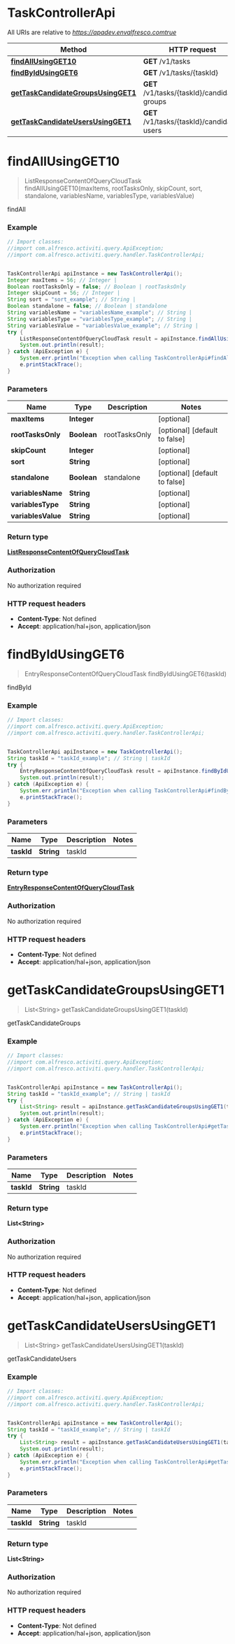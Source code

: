 # TaskControllerApi

All URIs are relative to *https://apadev.envalfresco.comtrue*

Method | HTTP request | Description
------------- | ------------- | -------------
[**findAllUsingGET10**](TaskControllerApi.md#findAllUsingGET10) | **GET** /v1/tasks | findAll
[**findByIdUsingGET6**](TaskControllerApi.md#findByIdUsingGET6) | **GET** /v1/tasks/{taskId} | findById
[**getTaskCandidateGroupsUsingGET1**](TaskControllerApi.md#getTaskCandidateGroupsUsingGET1) | **GET** /v1/tasks/{taskId}/candidate-groups | getTaskCandidateGroups
[**getTaskCandidateUsersUsingGET1**](TaskControllerApi.md#getTaskCandidateUsersUsingGET1) | **GET** /v1/tasks/{taskId}/candidate-users | getTaskCandidateUsers


<a name="findAllUsingGET10"></a>
# **findAllUsingGET10**
> ListResponseContentOfQueryCloudTask findAllUsingGET10(maxItems, rootTasksOnly, skipCount, sort, standalone, variablesName, variablesType, variablesValue)

findAll

### Example
```java
// Import classes:
//import com.alfresco.activiti.query.ApiException;
//import com.alfresco.activiti.query.handler.TaskControllerApi;


TaskControllerApi apiInstance = new TaskControllerApi();
Integer maxItems = 56; // Integer | 
Boolean rootTasksOnly = false; // Boolean | rootTasksOnly
Integer skipCount = 56; // Integer | 
String sort = "sort_example"; // String | 
Boolean standalone = false; // Boolean | standalone
String variablesName = "variablesName_example"; // String | 
String variablesType = "variablesType_example"; // String | 
String variablesValue = "variablesValue_example"; // String | 
try {
    ListResponseContentOfQueryCloudTask result = apiInstance.findAllUsingGET10(maxItems, rootTasksOnly, skipCount, sort, standalone, variablesName, variablesType, variablesValue);
    System.out.println(result);
} catch (ApiException e) {
    System.err.println("Exception when calling TaskControllerApi#findAllUsingGET10");
    e.printStackTrace();
}
```

### Parameters

Name | Type | Description  | Notes
------------- | ------------- | ------------- | -------------
 **maxItems** | **Integer**|  | [optional]
 **rootTasksOnly** | **Boolean**| rootTasksOnly | [optional] [default to false]
 **skipCount** | **Integer**|  | [optional]
 **sort** | **String**|  | [optional]
 **standalone** | **Boolean**| standalone | [optional] [default to false]
 **variablesName** | **String**|  | [optional]
 **variablesType** | **String**|  | [optional]
 **variablesValue** | **String**|  | [optional]

### Return type

[**ListResponseContentOfQueryCloudTask**](ListResponseContentOfQueryCloudTask.md)

### Authorization

No authorization required

### HTTP request headers

 - **Content-Type**: Not defined
 - **Accept**: application/hal+json, application/json

<a name="findByIdUsingGET6"></a>
# **findByIdUsingGET6**
> EntryResponseContentOfQueryCloudTask findByIdUsingGET6(taskId)

findById

### Example
```java
// Import classes:
//import com.alfresco.activiti.query.ApiException;
//import com.alfresco.activiti.query.handler.TaskControllerApi;


TaskControllerApi apiInstance = new TaskControllerApi();
String taskId = "taskId_example"; // String | taskId
try {
    EntryResponseContentOfQueryCloudTask result = apiInstance.findByIdUsingGET6(taskId);
    System.out.println(result);
} catch (ApiException e) {
    System.err.println("Exception when calling TaskControllerApi#findByIdUsingGET6");
    e.printStackTrace();
}
```

### Parameters

Name | Type | Description  | Notes
------------- | ------------- | ------------- | -------------
 **taskId** | **String**| taskId |

### Return type

[**EntryResponseContentOfQueryCloudTask**](EntryResponseContentOfQueryCloudTask.md)

### Authorization

No authorization required

### HTTP request headers

 - **Content-Type**: Not defined
 - **Accept**: application/hal+json, application/json

<a name="getTaskCandidateGroupsUsingGET1"></a>
# **getTaskCandidateGroupsUsingGET1**
> List&lt;String&gt; getTaskCandidateGroupsUsingGET1(taskId)

getTaskCandidateGroups

### Example
```java
// Import classes:
//import com.alfresco.activiti.query.ApiException;
//import com.alfresco.activiti.query.handler.TaskControllerApi;


TaskControllerApi apiInstance = new TaskControllerApi();
String taskId = "taskId_example"; // String | taskId
try {
    List<String> result = apiInstance.getTaskCandidateGroupsUsingGET1(taskId);
    System.out.println(result);
} catch (ApiException e) {
    System.err.println("Exception when calling TaskControllerApi#getTaskCandidateGroupsUsingGET1");
    e.printStackTrace();
}
```

### Parameters

Name | Type | Description  | Notes
------------- | ------------- | ------------- | -------------
 **taskId** | **String**| taskId |

### Return type

**List&lt;String&gt;**

### Authorization

No authorization required

### HTTP request headers

 - **Content-Type**: Not defined
 - **Accept**: application/hal+json, application/json

<a name="getTaskCandidateUsersUsingGET1"></a>
# **getTaskCandidateUsersUsingGET1**
> List&lt;String&gt; getTaskCandidateUsersUsingGET1(taskId)

getTaskCandidateUsers

### Example
```java
// Import classes:
//import com.alfresco.activiti.query.ApiException;
//import com.alfresco.activiti.query.handler.TaskControllerApi;


TaskControllerApi apiInstance = new TaskControllerApi();
String taskId = "taskId_example"; // String | taskId
try {
    List<String> result = apiInstance.getTaskCandidateUsersUsingGET1(taskId);
    System.out.println(result);
} catch (ApiException e) {
    System.err.println("Exception when calling TaskControllerApi#getTaskCandidateUsersUsingGET1");
    e.printStackTrace();
}
```

### Parameters

Name | Type | Description  | Notes
------------- | ------------- | ------------- | -------------
 **taskId** | **String**| taskId |

### Return type

**List&lt;String&gt;**

### Authorization

No authorization required

### HTTP request headers

 - **Content-Type**: Not defined
 - **Accept**: application/hal+json, application/json

